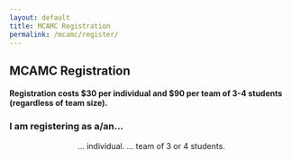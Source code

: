 ```yaml
---
layout: default
title: MCAMC Registration
permalink: /mcamc/register/
---
```

## MCAMC Registration

#### Registration costs $30 per individual and $90 per team of 3-4 students (regardless of team size).

### I am registering as a/an...
<div style="text-align: center">
<span class="reg-choice" id="reg0" onclick="reg(0)"> ... individual. </span>
<span class="reg-choice" id="reg1" onclick="reg(1)"> ... team of 3 or 4 students. </span>
</div>
<div class="cognito">
<script src="https://www.cognitoforms.com/s/5RmzrxaElkSFbjwAX0LpWA"></script>
</div>
<script type="text/javascript">
var choiceMade = false;
function reg(type)
{
  document.getElementById("reg0").style.display = "none";
  document.getElementById("reg1").style.display = "none";
  document.getElementById("i-am-registering-as-aan").style.display = "none";
  document.getElementById("mcamc-registration").style.display = "none";
  if (!choiceMade) {
    if (type === 0) {
      Cognito.load("forms", { id: "14" });
      Cognito.resize();
    }
    if (type === 1) {
      Cognito.load("forms", { id: "13" });
      Cognito.resize();
    }
    choiceMade = true;
  }
}
</script>